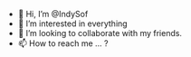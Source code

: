 - 👋 Hi, I’m @IndySof
- 👀 I’m interested in everything
- 💞️ I’m looking to collaborate with my friends.
- 📫 How to reach me ... ?

<!---
IndySof/IndySof is a ✨ special ✨ repository because its `README.md` (this file) appears on your GitHub profile.
You can click the Preview link to take a look at your changes.
--->
